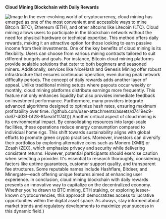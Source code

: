 **Cloud Mining Blockchain with Daily Rewards**

![Image](https://github.com/user-attachments/assets/4a25d116-2220-4385-b08e-f287af8fcbc4)
In the ever-evolving world of cryptocurrency, cloud mining has emerged as one of the most convenient and accessible ways to mine Bitcoin (BTC), Ethereum (ETH), and other altcoins like Litecoin (LTC). Cloud mining allows users to participate in the blockchain network without the need for physical hardware or technical expertise. This method offers daily rewards, making it an attractive option for those looking to earn passive income from their investments.
One of the key benefits of cloud mining is its flexibility. Users can choose from various mining contracts tailored to suit different budgets and goals. For instance, Bitcoin cloud mining platforms provide scalable solutions that cater to both beginners and seasoned miners. Additionally, services like NiceHash and Genesis Mining offer robust infrastructure that ensures continuous operation, even during peak network difficulty periods.
The concept of daily rewards adds another layer of appeal. Unlike traditional mining setups where payouts occur weekly or monthly, cloud mining platforms distribute earnings more frequently. This feature not only enhances liquidity but also provides immediate feedback on investment performance. Furthermore, many providers integrate advanced algorithms designed to optimize hash rates, ensuring maximum profitability over time.
 //github.com/user-attachments/assets/d7419ec9-dc67-403f-bf28-8faea5f1f74f)))
Another critical aspect of cloud mining is its environmental impact. By consolidating resources into large-scale facilities, these operations reduce energy consumption compared to individual home rigs. This shift towards sustainability aligns with global efforts to promote green crypto practices. Moreover, investors can diversify their portfolios by exploring alternative coins such as Monero (XMR) or Zcash (ZEC), which emphasize privacy and security while delivering consistent returns.
However, potential participants should exercise caution when selecting a provider. It's essential to research thoroughly, considering factors like uptime guarantees, customer support quality, and transparent fee structures. Some reputable names include Hashflare, Bitdeer, and Minergate—each offering unique features aimed at enhancing user experience.
In conclusion, cloud mining blockchain with daily rewards presents an innovative way to capitalize on the decentralized economy. Whether you're drawn to BTC mining, ETH staking, or exploring lesser-known cryptocurrencies, this approach democratizes access to lucrative opportunities within the digital asset space. As always, stay informed about market trends and regulatory developments to maximize your success in this dynamic field.)
